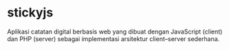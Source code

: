 # stickyjs
Aplikasi catatan digital berbasis web yang dibuat dengan JavaScript (client) dan PHP (server) sebagai implementasi arsitektur client–server sederhana.
